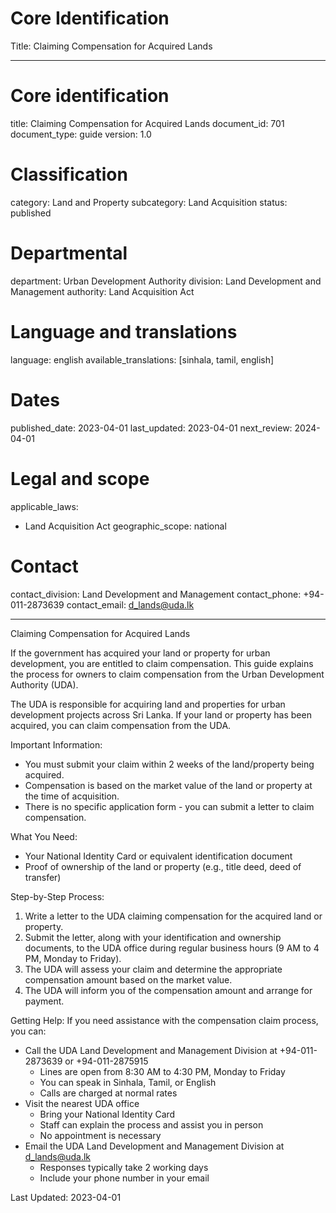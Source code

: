 # Core Identification
Title: Claiming Compensation for Acquired Lands

---
# Core identification
title: Claiming Compensation for Acquired Lands
document_id: 701
document_type: guide
version: 1.0

# Classification
category: Land and Property
subcategory: Land Acquisition
status: published

# Departmental
department: Urban Development Authority
division: Land Development and Management
authority: Land Acquisition Act

# Language and translations
language: english
available_translations: [sinhala, tamil, english]

# Dates
published_date: 2023-04-01
last_updated: 2023-04-01
next_review: 2024-04-01

# Legal and scope
applicable_laws:
 - Land Acquisition Act
geographic_scope: national

# Contact
contact_division: Land Development and Management
contact_phone: +94-011-2873639
contact_email: d_lands@uda.lk

---

Claiming Compensation for Acquired Lands

If the government has acquired your land or property for urban development, you are entitled to claim compensation. This guide explains the process for owners to claim compensation from the Urban Development Authority (UDA).

The UDA is responsible for acquiring land and properties for urban development projects across Sri Lanka. If your land or property has been acquired, you can claim compensation from the UDA.

Important Information:
- You must submit your claim within 2 weeks of the land/property being acquired.
- Compensation is based on the market value of the land or property at the time of acquisition.
- There is no specific application form - you can submit a letter to claim compensation.

What You Need:
- Your National Identity Card or equivalent identification document
- Proof of ownership of the land or property (e.g., title deed, deed of transfer)

Step-by-Step Process:
1. Write a letter to the UDA claiming compensation for the acquired land or property.
2. Submit the letter, along with your identification and ownership documents, to the UDA office during regular business hours (9 AM to 4 PM, Monday to Friday).
3. The UDA will assess your claim and determine the appropriate compensation amount based on the market value.
4. The UDA will inform you of the compensation amount and arrange for payment.

Getting Help:
If you need assistance with the compensation claim process, you can:
- Call the UDA Land Development and Management Division at +94-011-2873639 or +94-011-2875915
    - Lines are open from 8:30 AM to 4:30 PM, Monday to Friday
    - You can speak in Sinhala, Tamil, or English
    - Calls are charged at normal rates
- Visit the nearest UDA office
    - Bring your National Identity Card
    - Staff can explain the process and assist you in person
    - No appointment is necessary
- Email the UDA Land Development and Management Division at d_lands@uda.lk
    - Responses typically take 2 working days
    - Include your phone number in your email

Last Updated: 2023-04-01